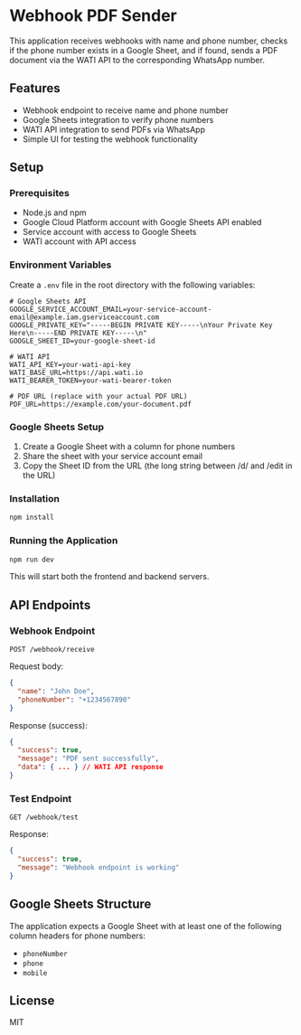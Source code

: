 # Webhook PDF Sender

This application receives webhooks with name and phone number, checks if the phone number exists in a Google Sheet, and if found, sends a PDF document via the WATI API to the corresponding WhatsApp number.

## Features

- Webhook endpoint to receive name and phone number
- Google Sheets integration to verify phone numbers
- WATI API integration to send PDFs via WhatsApp
- Simple UI for testing the webhook functionality

## Setup

### Prerequisites

- Node.js and npm
- Google Cloud Platform account with Google Sheets API enabled
- Service account with access to Google Sheets
- WATI account with API access

### Environment Variables

Create a `.env` file in the root directory with the following variables:

```
# Google Sheets API
GOOGLE_SERVICE_ACCOUNT_EMAIL=your-service-account-email@example.iam.gserviceaccount.com
GOOGLE_PRIVATE_KEY="-----BEGIN PRIVATE KEY-----\nYour Private Key Here\n-----END PRIVATE KEY-----\n"
GOOGLE_SHEET_ID=your-google-sheet-id

# WATI API
WATI_API_KEY=your-wati-api-key
WATI_BASE_URL=https://api.wati.io
WATI_BEARER_TOKEN=your-wati-bearer-token

# PDF URL (replace with your actual PDF URL)
PDF_URL=https://example.com/your-document.pdf
```

### Google Sheets Setup

1. Create a Google Sheet with a column for phone numbers
2. Share the sheet with your service account email
3. Copy the Sheet ID from the URL (the long string between /d/ and /edit in the URL)

### Installation

```bash
npm install
```

### Running the Application

```bash
npm run dev
```

This will start both the frontend and backend servers.

## API Endpoints

### Webhook Endpoint

```
POST /webhook/receive
```

Request body:
```json
{
  "name": "John Doe",
  "phoneNumber": "+1234567890"
}
```

Response (success):
```json
{
  "success": true,
  "message": "PDF sent successfully",
  "data": { ... } // WATI API response
}
```

### Test Endpoint

```
GET /webhook/test
```

Response:
```json
{
  "success": true,
  "message": "Webhook endpoint is working"
}
```

## Google Sheets Structure

The application expects a Google Sheet with at least one of the following column headers for phone numbers:
- `phoneNumber`
- `phone`
- `mobile`

## License

MIT